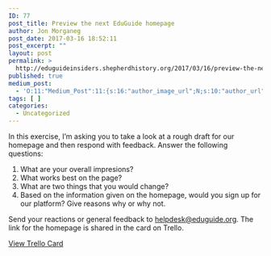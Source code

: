 ```yaml
---
ID: 77
post_title: Preview the next EduGuide homepage
author: Jon Morganeg
post_date: 2017-03-16 18:52:11
post_excerpt: ""
layout: post
permalink: >
  http://eduguideinsiders.shepherdhistory.org/2017/03/16/preview-the-next-eduguide-homepage/
published: true
medium_post:
  - 'O:11:"Medium_Post":11:{s:16:"author_image_url";N;s:10:"author_url";N;s:11:"byline_name";N;s:12:"byline_email";N;s:10:"cross_link";N;s:2:"id";N;s:21:"follower_notification";N;s:7:"license";N;s:14:"publication_id";N;s:6:"status";N;s:3:"url";N;}'
tags: [ ]
categories:
  - Uncategorized
---
```

<p>In this exercise, I’m asking you to take a look at a rough draft for our homepage and then respond with feedback. Answer the following questions:</p>
<p></p>
<ol>
<li>What are your overall impresions?</li>
<li>What works best on the page?</li>
<li>What are two things that you would change?</li>
<li>Based on the information given on the homepage, would you sign up for our platform? Give reasons why or why not.</li>
</ol>
<p></p>
<p>Send your reactions or general feedback to <a href="mailto:helpdesk@eduguide.org">helpdesk@eduguide.org</a>. The link for the homepage is shared in the card on Trello.</p>
<p></p>
<p><a href="https://trello.com/c/wL96a1vp">View Trello Card</a></p>